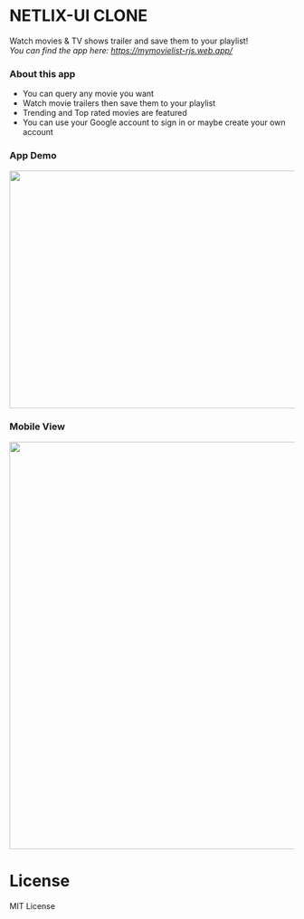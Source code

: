 # NETLIX-UI CLONE

Watch movies & TV shows trailer and save them to your playlist!<br/>
*You can find the app here: https://mymovielist-rjs.web.app/*

### About this app
  * You can query any movie you want
  * Watch movie trailers then save them to your playlist
  * Trending and Top rated movies are featured
  * You can use your Google account to sign in or maybe create your own account
  
### App Demo

<img src="https://drive.google.com/uc?export=view&id=1hZoOa24-bKdvpqosJt_yVRjXE2ENWCod" width="720" height="420" /><br/>
### Mobile View
<img src="https://drive.google.com/uc?export=view&id=1kPGxaQ_SdXQWT0W2wODKsNaopZ-z1Qpy" width="720" height="720" /><br/>
# License
MIT License
